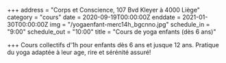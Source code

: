 +++
address = "Corps et Conscience, 107 Bvd Kleyer à 4000 Liège"
category = "cours"
date = 2020-09-19T00:00:00Z
enddate = 2021-01-30T00:00:00Z
img = "/yogaenfant-merc14h_bgcnno.jpg"
schedule_in = "9:00"
schedule_out = "10:00"
title = "Cours de yoga enfants (dès 6 ans)"

+++
Cours collectifs d'1h pour enfants dès 6 ans et jusque 12 ans. Pratique du yoga adaptée à leur age, rire et sérénité assuré!